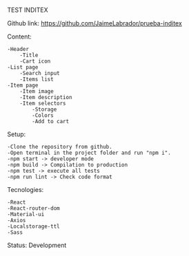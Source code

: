 TEST INDITEX

Github link: https://github.com/JaimeLabrador/prueba-inditex

Content:

    -Header
        -Title
        -Cart icon
    -List page
        -Search input
        -Items list
    -Item page
        -Item image
        -Item description
        -Item selectors
            -Storage
            -Colors
            -Add to cart

Setup:

    -Clone the repository from github.
    -Open terminal in the project folder and run "npm i".
    -npm start -> developer mode
    -npm build -> Compilation to production
    -npm test -> execute all tests
    -npm run lint -> Check code format

Tecnologies:

    -React
    -React-router-dom
    -Material-ui
    -Axios
    -Localstorage-ttl
    -Sass

Status: Development
